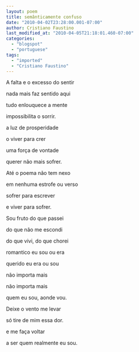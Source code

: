 ```yaml
---
layout: poem
title: semânticamente confuso
date: "2010-04-02T23:28:00.001-07:00"
author: Cristiano Faustino
last_modified_at: "2010-04-05T21:18:01.460-07:00"
categories:
  - "blogspot"
  - "portuguese"
tags:
  - "imported"
  - "Cristiano Faustino"
---
```


A falta e o excesso do sentir

nada mais faz sentido aqui

tudo enlouquece a mente

impossibilita o sorrir.

a luz de prosperidade

o viver para crer

uma força de vontade

querer não mais sofrer.

Até o poema não tem nexo

em nenhuma estrofe ou verso

sofrer para escrever

e viver para sofrer.

Sou fruto do que passei

do que não me escondi

do que vivi, do que chorei

romantico eu sou ou era

querido eu era ou sou

não importa mais

não importa mais

quem eu sou, aonde vou.

Deixe o vento me levar

só tire de mim essa dor.

e me faça voltar

a ser quem realmente eu sou.